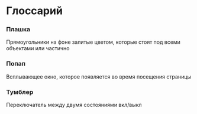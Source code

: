 # Глоссарий

### Плашка

Прямоугольники на фоне залитые цветом, которые стоят под всеми объектами или частично

### Попап

Всплывающее окно, которое появляется во время посещения страницы

### Тумблер

Переключатель между двумя состояниями вкл/выкл

